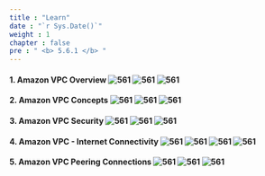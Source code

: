 ```yaml
---
title : "Learn"
date : "`r Sys.Date()`"
weight : 1
chapter : false
pre : " <b> 5.6.1 </b> "
---
```




#### 1. Amazon VPC Overview ![561][1] ![561][2] ![561][3] 

#### 2. Amazon VPC Concepts ![561][4] ![561][5] ![561][6] 

#### 3. Amazon VPC Security ![561][7] ![561][8] ![561][9] 

#### 4. Amazon VPC - Internet Connectivity ![561][10] ![561][11] ![561][12] ![561][13] 

#### 5. Amazon VPC Peering Connections ![561][14] ![561][15] ![561][16] 


[1]:  /aws-ws/images/5-cloudquest/56/561/1.png?featherlight=false&width=90pc
[2]:  /aws-ws/images/5-cloudquest/56/561/2.png?featherlight=false&width=90pc
[3]:  /aws-ws/images/5-cloudquest/56/561/3.png?featherlight=false&width=90pc

[4]:  /aws-ws/images/5-cloudquest/56/561/4.png?featherlight=false&width=90pc
[5]:  /aws-ws/images/5-cloudquest/56/561/5.png?featherlight=false&width=90pc
[6]:  /aws-ws/images/5-cloudquest/56/561/6.png?featherlight=false&width=90pc

[7]:  /aws-ws/images/5-cloudquest/56/561/7.png?featherlight=false&width=90pc
[8]:  /aws-ws/images/5-cloudquest/56/561/6.png?featherlight=false&width=90pc
[9]:  /aws-ws/images/5-cloudquest/56/561/9.png?featherlight=false&width=90pc

[10]:  /aws-ws/images/5-cloudquest/56/561/10.png?featherlight=false&width=90pc
[11]:  /aws-ws/images/5-cloudquest/56/561/11.png?featherlight=false&width=90pc
[12]:  /aws-ws/images/5-cloudquest/56/561/12.png?featherlight=false&width=90pc
[13]:  /aws-ws/images/5-cloudquest/56/561/13.png?featherlight=false&width=90pc

[14]:  /aws-ws/images/5-cloudquest/56/561/14.png?featherlight=false&width=90pc
[15]:  /aws-ws/images/5-cloudquest/56/561/15.png?featherlight=false&width=90pc
[16]:  /aws-ws/images/5-cloudquest/56/561/16.png?featherlight=false&width=90pc

